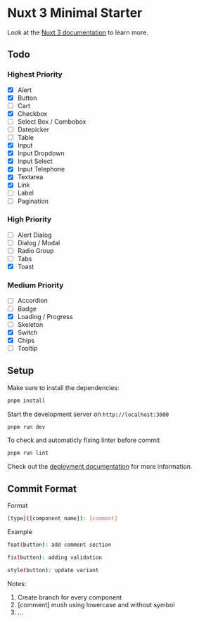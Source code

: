 # Nuxt 3 Minimal Starter

Look at the [Nuxt 3 documentation](https://nuxt.com/docs/getting-started/introduction) to learn more.

## Todo

### Highest Priority

- [x] Alert
- [x] Button
- [ ] Cart
- [x] Checkbox
- [ ] Select Box / Combobox
- [ ] Datepicker
- [ ] Table
- [x] Input
- [x] Input Dropdown
- [x] Input Select
- [x] Input Telephone
- [x] Textarea
- [x] Link
- [ ] Label
- [ ] Pagination

### High Priority

- [ ] Alert Dialog
- [ ] Dialog / Modal
- [ ] Radio Group
- [ ] Tabs
- [x] Toast

### Medium Priority

- [ ] Accordion
- [ ] Badge
- [x] Loading / Progress
- [ ] Skeleton
- [x] Switch
- [x] Chips
- [ ] Tooltip

## Setup

Make sure to install the dependencies:

```bash
pnpm install
```

Start the development server on `http://localhost:3000`

```bash
pnpm run dev
```

To check and automaticly fixing linter before commit

```bash
pnpm run lint
```

Check out the [deployment documentation](https://nuxt.com/docs/getting-started/deployment) for more information.

## Commit Format

Format

```bash
[type]([component name]): [comment]
```

Example

```bash
feat(button): add comment section

fix(button): adding validation

style(button): update variant
```

Notes:

1. Create branch for every component
2. [comment] mush using lowercase and without symbol
3. ...
